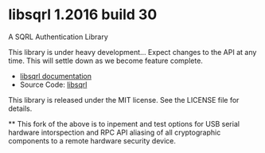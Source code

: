 # libsqrl 1.2016 build 30

A SQRL Authentication Library

This library is under heavy development... Expect changes to the API at any time.  This will settle down as we become feature complete.

* [libsqrl documentation](https://sqrlid.com/libsqrl)
* Source Code: [libsqrl](https://github.com/Novators/libsqrl)

This library is released under the MIT license.  See the LICENSE file for details.

** This fork of the above is to inpement and test options for USB serial hardware intorspection and RPC API aliasing of all cryptographic components to a remote hardware security device.

